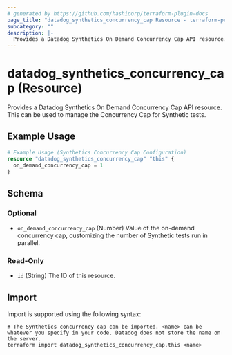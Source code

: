 ```yaml
---
# generated by https://github.com/hashicorp/terraform-plugin-docs
page_title: "datadog_synthetics_concurrency_cap Resource - terraform-provider-datadog"
subcategory: ""
description: |-
  Provides a Datadog Synthetics On Demand Concurrency Cap API resource. This can be used to manage the Concurrency Cap for Synthetic tests.
---
```


# datadog_synthetics_concurrency_cap (Resource)

Provides a Datadog Synthetics On Demand Concurrency Cap API resource. This can be used to manage the Concurrency Cap for Synthetic tests.

## Example Usage

```terraform
# Example Usage (Synthetics Concurrency Cap Configuration)
resource "datadog_synthetics_concurrency_cap" "this" {
  on_demand_concurrency_cap = 1
}
```

<!-- schema generated by tfplugindocs -->
## Schema

### Optional

- `on_demand_concurrency_cap` (Number) Value of the on-demand concurrency cap, customizing the number of Synthetic tests run in parallel.

### Read-Only

- `id` (String) The ID of this resource.

## Import

Import is supported using the following syntax:

```shell
# The Synthetics concurrency cap can be imported. <name> can be whatever you specify in your code. Datadog does not store the name on the server.
terraform import datadog_synthetics_concurrency_cap.this <name>
```
